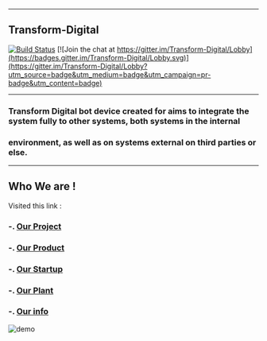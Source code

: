 __________________
## Transform-Digital
[![Build Status](https://travis-ci.org/github/opensource.guide.svg?branch=master)](https://travis-ci.org/github/opensource.guide) [![Join the chat at https://gitter.im/Transform-Digital/Lobby](https://badges.gitter.im/Transform-Digital/Lobby.svg)](https://gitter.im/Transform-Digital/Lobby?utm_source=badge&utm_medium=badge&utm_campaign=pr-badge&utm_content=badge)
***
### Transform Digital  bot device created for aims to integrate the system fully to other systems, both systems in the internal 
### environment, as well as on systems external on third parties or else. 
---
## Who We are !
Visited this link : 
### -. [Our Project](https://transfromdigital.github.io/about/) 
### -. [Our Product](https://takasimura.mybigcommerce.com/)
### -. [Our Startup](https://angel.co/indonesia-transform-education)
### -. [Our Plant](https://www.f6s.com/mayakarya)
### -. [Our info](https://www.crunchbase.com/organization/the-amh-news-syndicate)
![demo](cli.gif)
